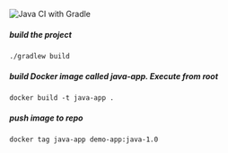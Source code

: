 ![Java CI with Gradle](https://github.com/PeterJakubik/java-app/workflows/Java%20CI%20with%20Gradle/badge.svg)

##### build the project

    ./gradlew build

##### build Docker image called java-app. Execute from root

    docker build -t java-app .
    
##### push image to repo 

    docker tag java-app demo-app:java-1.0
    
